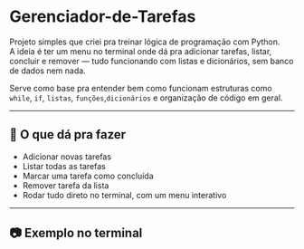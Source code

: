 # Gerenciador-de-Tarefas

Projeto simples que criei pra treinar lógica de programação com Python.  
A ideia é ter um menu no terminal onde dá pra adicionar tarefas, listar, concluir e remover — tudo funcionando com listas e dicionários, sem banco de dados nem nada.

Serve como base pra entender bem como funcionam estruturas como `while`, `if`, `listas`, `funções`,`dicionários` e organização de código em geral.

---

## 🚀 O que dá pra fazer

- Adicionar novas tarefas
- Listar todas as tarefas
- Marcar uma tarefa como concluída
- Remover tarefa da lista
- Rodar tudo direto no terminal, com um menu interativo

---

## 📷 Exemplo no terminal
    